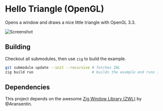 # Hello Triangle (OpenGL)

Opens a window and draws a nice little triangle with OpenGL 3.3.

![Screenshot](https://mq32.de/public/fa6ae0d95073caec85c3507c37e690ae0a5a0919.png)

## Building

Checkout all submodules, then use `zig` to build the example.
```sh
git submodule update --init --recursive # fetches ZWL
zig build run                           # builds the example and runs it
```

## Dependencies
This project depends on the awesome [Zig Window Library (ZWL)](https://github.com/Aransentin/ZWL/) by @Aransentin.